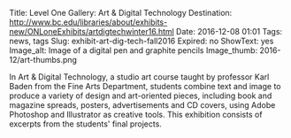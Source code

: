 Title: Level One Gallery: Art & Digital Technology
Destination: http://www.bc.edu/libraries/about/exhibits-new/ONLoneExhibits/artdigtechwinter16.html
Date: 2016-12-08 01:01 
Tags: news, tags 
Slug: exhibit-art-dig-tech-fall2016
Expired: no
ShowText: yes
Image_alt: Image of a digital pen and graphite pencils
Image_thumb: 2016-12/art-thumbs.png

In Art & Digital Technology, a studio art course taught by professor Karl Baden from the Fine Arts Department, students combine text and image to produce a variety of design and art-oriented pieces, including book and magazine spreads, posters, advertisements and CD covers, using Adobe Photoshop and Illustrator as creative tools. This exhibition consists of excerpts from the students' final projects.